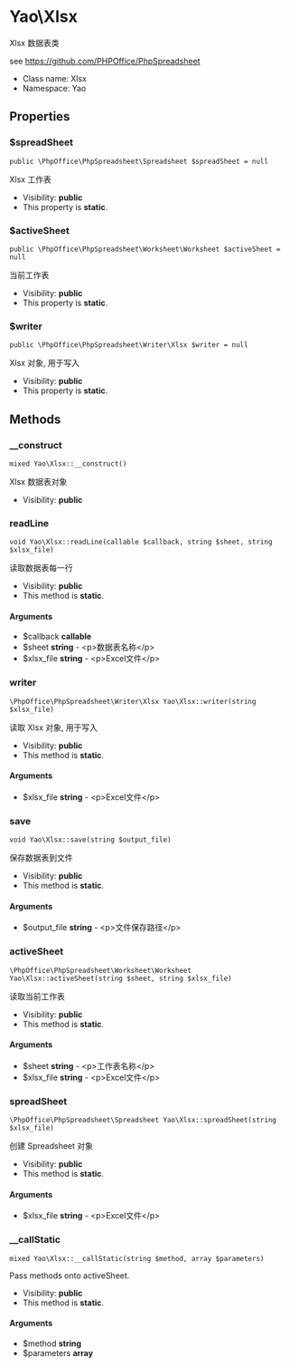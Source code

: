 Yao\Xlsx
===============

Xlsx 数据表类

see https://github.com/PHPOffice/PhpSpreadsheet


* Class name: Xlsx
* Namespace: Yao





Properties
----------


### $spreadSheet

    public \PhpOffice\PhpSpreadsheet\Spreadsheet $spreadSheet = null

Xlsx 工作表



* Visibility: **public**
* This property is **static**.


### $activeSheet

    public \PhpOffice\PhpSpreadsheet\Worksheet\Worksheet $activeSheet = null

当前工作表



* Visibility: **public**
* This property is **static**.


### $writer

    public \PhpOffice\PhpSpreadsheet\Writer\Xlsx $writer = null

Xlsx 对象, 用于写入



* Visibility: **public**
* This property is **static**.


Methods
-------


### __construct

    mixed Yao\Xlsx::__construct()

Xlsx 数据表对象



* Visibility: **public**




### readLine

    void Yao\Xlsx::readLine(callable $callback, string $sheet, string $xlsx_file)

读取数据表每一行



* Visibility: **public**
* This method is **static**.


#### Arguments
* $callback **callable**
* $sheet **string** - &lt;p&gt;数据表名称&lt;/p&gt;
* $xlsx_file **string** - &lt;p&gt;Excel文件&lt;/p&gt;



### writer

    \PhpOffice\PhpSpreadsheet\Writer\Xlsx Yao\Xlsx::writer(string $xlsx_file)

读取 Xlsx 对象, 用于写入



* Visibility: **public**
* This method is **static**.


#### Arguments
* $xlsx_file **string** - &lt;p&gt;Excel文件&lt;/p&gt;



### save

    void Yao\Xlsx::save(string $output_file)

保存数据表到文件



* Visibility: **public**
* This method is **static**.


#### Arguments
* $output_file **string** - &lt;p&gt;文件保存路径&lt;/p&gt;



### activeSheet

    \PhpOffice\PhpSpreadsheet\Worksheet\Worksheet Yao\Xlsx::activeSheet(string $sheet, string $xlsx_file)

读取当前工作表



* Visibility: **public**
* This method is **static**.


#### Arguments
* $sheet **string** - &lt;p&gt;工作表名称&lt;/p&gt;
* $xlsx_file **string** - &lt;p&gt;Excel文件&lt;/p&gt;



### spreadSheet

    \PhpOffice\PhpSpreadsheet\Spreadsheet Yao\Xlsx::spreadSheet(string $xlsx_file)

创建 Spreadsheet 对象



* Visibility: **public**
* This method is **static**.


#### Arguments
* $xlsx_file **string** - &lt;p&gt;Excel文件&lt;/p&gt;



### __callStatic

    mixed Yao\Xlsx::__callStatic(string $method, array $parameters)

Pass methods onto activeSheet.



* Visibility: **public**
* This method is **static**.


#### Arguments
* $method **string**
* $parameters **array**


